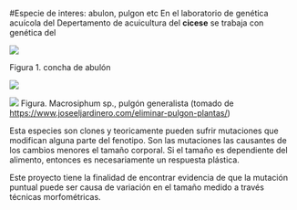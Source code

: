 
#Especie de interes: abulon, pulgon etc
En el laboratorio de genética acuícola del Depertamento de acuicultura del **cicese** se trabaja con genética del 

![](http://www.gastropods.com/Shell_Images/G-L/Haliotis_rufescens.jpg)

Figura 1. concha de abulón 

![](https://en.wikipedia.org/wiki/Brevicoryne_brassicae#/media/File:Melige_koolluis_op_boerenkool,_Brevicoryne_brassicae_on_curley_kale_(1).jpg)


![](https://www.joseeljardinero.com/wp-content/uploads/2015/10/pulgon-verde.jpg)
Figura. Macrosiphum sp., pulgón generalista (tomado de https://www.joseeljardinero.com/eliminar-pulgon-plantas/)

Esta especies son clones y teoricamente pueden sufrir mutaciones que modifican alguna parte del fenotipo. Son las mutaciones las causantes de los cambios menores el tamaño corporal. Si el tamaño es dependiente del alimento, entonces es necesariamente un respuesta plástica.

Este proyecto tiene la finalidad de encontrar evidencia de que la mutación puntual puede ser causa de variación en el tamaño medido a través técnicas morfométricas. 
 